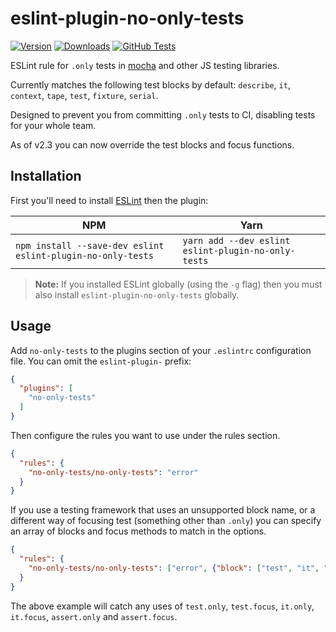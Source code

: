 # eslint-plugin-no-only-tests

[![Version](https://img.shields.io/npm/v/eslint-plugin-no-only-tests.svg)](https://www.npmjs.com/package/eslint-plugin-no-only-tests) [![Downloads](https://img.shields.io/npm/dm/eslint-plugin-no-only-tests.svg)](https://npmcharts.com/compare/eslint-plugin-no-only-tests?minimal=true) [![GitHub Tests](https://github.com/levibuzolic/eslint-plugin-no-only-tests/workflows/Tests/badge.svg)](https://github.com/levibuzolic/eslint-plugin-no-only-tests/actions?query=workflow%3ATests)

ESLint rule for `.only` tests in [mocha](https://mochajs.org/) and other JS testing libraries.

Currently matches the following test blocks by default: `describe`, `it`, `context`, `tape`, `test`, `fixture`, `serial`.

Designed to prevent you from committing `.only` tests to CI, disabling tests for your whole team.

As of v2.3 you can now override the test blocks and focus functions.

## Installation

First you'll need to install [ESLint](http://eslint.org) then the plugin:

NPM | Yarn
---|---
`npm install --save-dev eslint eslint-plugin-no-only-tests` | `yarn add --dev eslint eslint-plugin-no-only-tests`

> **Note:** If you installed ESLint globally (using the `-g` flag) then you must also install `eslint-plugin-no-only-tests` globally.

## Usage

Add `no-only-tests` to the plugins section of your `.eslintrc` configuration file. You can omit the `eslint-plugin-` prefix:

```json
{
  "plugins": [
    "no-only-tests"
  ]
}
```

Then configure the rules you want to use under the rules section.

```json
{
  "rules": {
    "no-only-tests/no-only-tests": "error"
  }
}
```

If you use a testing framework that uses an unsupported block name, or a different way of focusing test (something other than `.only`) you can specify an array of blocks and focus methods to match in the options.

```json
{
  "rules": {
    "no-only-tests/no-only-tests": ["error", {"block": ["test", "it", "assert"], "focus": ["only", "focus"]}]
  }
}
```

The above example will catch any uses of `test.only`, `test.focus`, `it.only`, `it.focus`, `assert.only` and `assert.focus`.
